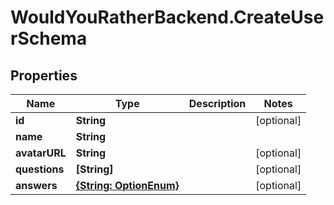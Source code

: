 # WouldYouRatherBackend.CreateUserSchema

## Properties

Name | Type | Description | Notes
------------ | ------------- | ------------- | -------------
**id** | **String** |  | [optional] 
**name** | **String** |  | 
**avatarURL** | **String** |  | [optional] 
**questions** | **[String]** |  | [optional] 
**answers** | [**{String: OptionEnum}**](OptionEnum.md) |  | [optional] 



